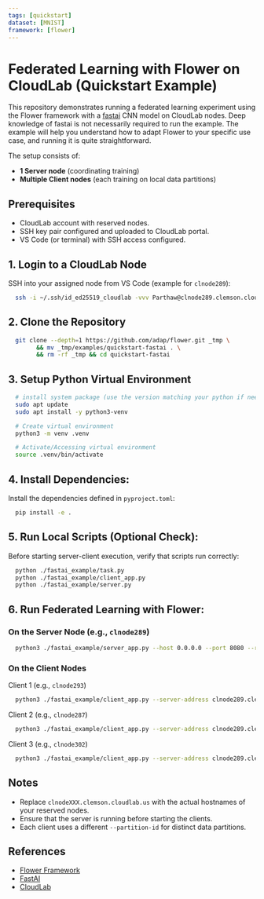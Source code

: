 ```yaml
---
tags: [quickstart]
dataset: [MNIST]
framework: [flower]
---
```


# Federated Learning with Flower on CloudLab (Quickstart Example)
This repository demonstrates running a federated learning experiment using the Flower framework with a [fastai](https://www.fast.ai/) CNN model on CloudLab nodes. Deep knowledge of fastai is not necessarily required to run the example. The example will help you understand how to adapt Flower to your specific use case, and running it is quite straightforward.

The setup consists of:
- **1 Server node** (coordinating training)
- **Multiple Client nodes** (each training on local data partitions)

## Prerequisites
- CloudLab account with reserved nodes.
- SSH key pair configured and uploaded to CloudLab portal.
- VS Code (or terminal) with SSH access configured.

## 1. Login to a CloudLab Node
SSH into your assigned node from VS Code (example for `clnode289`):
```bash
  ssh -i ~/.ssh/id_ed25519_cloudlab -vvv Parthaw@clnode289.clemson.cloudlab.us
```

## 2. Clone the Repository
```bash
  git clone --depth=1 https://github.com/adap/flower.git _tmp \
		&& mv _tmp/examples/quickstart-fastai . \
		&& rm -rf _tmp && cd quickstart-fastai
```

## 3. Setup Python Virtual Environment
```bash
  # install system package (use the version matching your python if needed)
  sudo apt update
  sudo apt install -y python3-venv

  # Create virtual environment
  python3 -m venv .venv

  # Activate/Accessing virtual environment
  source .venv/bin/activate
```
## 4. Install Dependencies:
Install the dependencies defined in `pyproject.toml`:
```bash
  pip install -e .
```

## 5. Run Local Scripts (Optional Check):
Before starting server-client execution, verify that scripts run correctly:
```bash
  python ./fastai_example/task.py
  python ./fastai_example/client_app.py
  python ./fastai_example/server.py
```

## 6. Run Federated Learning with Flower:
### On the Server Node (e.g., `clnode289`)
```bash
  python3 ./fastai_example/server_app.py --host 0.0.0.0 --port 8080 --rounds 5
```
### On the Client Nodes 
Client 1 (e.g., `clnode293`)
```bash
  python3 ./fastai_example/client_app.py --server-address clnode289.clemson.cloudlab.us:8080 --partition-id 0
```
Client 2 (e.g., `clnode287`)
```bash
  python3 ./fastai_example/client_app.py --server-address clnode289.clemson.cloudlab.us:8080 --partition-id 1
```
Client 3 (e.g., `clnode302`)
```bash
  python3 ./fastai_example/client_app.py --server-address clnode289.clemson.cloudlab.us:8080 --partition-id 2
```

## Notes
- Replace `clnodeXXX.clemson.cloudlab.us` with the actual hostnames of your reserved nodes.
- Ensure that the server is running before starting the clients.
- Each client uses a different `--partition-id` for distinct data partitions.

## References
- [Flower Framework](https://flower.ai/)
- [FastAI](https://docs.fast.ai/)
- [CloudLab](https://www.cloudlab.us/)
